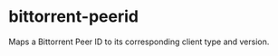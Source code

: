 bittorrent-peerid
=================

Maps a Bittorrent Peer ID to its corresponding client type and version.
